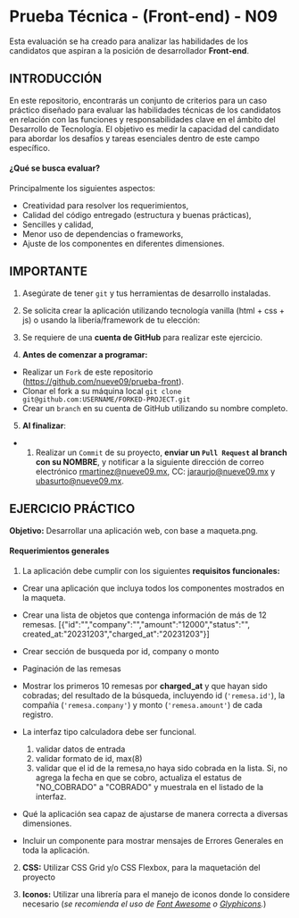 # Prueba Técnica - (Front-end) - N09

Esta evaluación se ha creado para analizar las habilidades de los candidatos que aspiran a la posición de desarrollador **Front-end**.

## INTRODUCCIÓN

En este repositorio, encontrarás un conjunto de criterios para un caso práctico diseñado para evaluar las habilidades técnicas de los candidatos en relación con las funciones y responsabilidades clave en el ámbito del Desarrollo de Tecnología. El objetivo es medir la capacidad del candidato para abordar los desafíos y tareas esenciales dentro de este campo específico.

#### ¿Qué se busca evaluar?

Principalmente los siguientes aspectos:

+ Creatividad para resolver los requerimientos,
+ Calidad del código entregado (estructura y buenas prácticas),
+ Sencilles y calidad,
+ Menor uso de dependencias o frameworks,
+ Ajuste de los componentes en diferentes dimensiones.

## IMPORTANTE
1. Asegúrate de tener `git` y tus herramientas de desarrollo instaladas.

2. Se solicita crear la aplicación utilizando tecnología vanilla (html + css + js) o usando la libería/framework de tu elección:

3. Se requiere de una **cuenta de GitHub** para realizar este ejercicio.

4.  **Antes de comenzar a programar:**

* Realizar un `Fork` de este repositorio (https://github.com/nueve09/prueba-front).
* Clonar el fork a su máquina local `git clone git@github.com:USERNAME/FORKED-PROJECT.git`
* Crear un `branch` en su cuenta de GitHub utilizando su nombre completo.

5.  **Al finalizar**:

* 1) Realizar un `Commit` de su proyecto, **enviar un `Pull Request` al branch con su NOMBRE**, y notificar a la siguiente dirección de correo electrónico rmartinez@nueve09.mx, CC: jaraurjo@nueve09.mx y ubasurto@nueve09.mx.


## EJERCICIO PRÁCTICO

**Objetivo:** Desarrollar una aplicación web, con base a maqueta.png.

 
#### Requerimientos generales

1. La aplicación debe cumplir con los siguientes **requisitos funcionales:**

- Crear una aplicación que incluya todos los componentes mostrados en la maqueta.

- Crear una lista de objetos que contenga información de más de 12 remesas. [{"id":"","company":"","amount":"12000","status":"", created_at:"20231203","charged_at":"20231203"}]

- Crear sección de busqueda por id, company o monto

- Paginación de las remesas 

- Mostrar los primeros 10 remesas por **charged_at** y que hayan sido cobradas; del resultado de la búsqueda, incluyendo id (`'remesa.id'`), la compañia (`'remesa.company'`) y monto (`'remesa.amount'`) de cada registro.

- La interfaz tipo calculadora debe ser funcional.
    1) validar datos de entrada
    2) validar formato de id, max(8)
    3) validar que el id de la remesa,no haya sido cobrada en la lista. Si, no agrega la fecha en que se cobro, actualiza el estatus de "NO_COBRADO" a "COBRADO" y muestrala en el listado de la interfaz.

- Qué la aplicación sea capaz de ajustarse de manera correcta a diversas dimensiones. 


- Incluir un componente para mostrar mensajes de Errores Generales en toda la aplicación.

2.  **CSS:** Utilizar CSS Grid y/o CSS Flexbox, para la maquetación del proyecto 

3.  **Iconos:** Utilizar una librería para el manejo de iconos donde lo considere necesario (_se recomienda el uso de [Font Awesome](http://fontawesome.io/) o [Glyphicons](http://glyphicons.com/)._)
